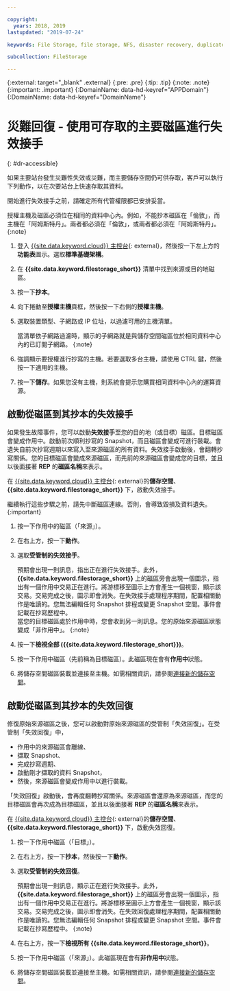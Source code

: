 ```yaml
---

copyright:
  years: 2018, 2019
lastupdated: "2019-07-24"

keywords: File Storage, file storage, NFS, disaster recovery, duplicate volume, replica volume, failover, failback,

subcollection: FileStorage

---
```

{:external: target="_blank" .external}
{:pre: .pre}
{:tip: .tip}
{:note: .note}
{:important: .important}
{:DomainName: data-hd-keyref="APPDomain"}
{:DomainName: data-hd-keyref="DomainName"}

# 災難回復 - 使用可存取的主要磁區進行失效接手
{: #dr-accessible}

如果主要站台發生災難性失效或災難，而主要儲存空間仍可供存取，客戶可以執行下列動作，以在次要站台上快速存取其資料。

開始進行失效接手之前，請確定所有代管權限都已安排妥當。

授權主機及磁區必須位在相同的資料中心內。例如，不能抄本磁區在「倫敦」，而主機在「阿姆斯特丹」。兩者都必須在「倫敦」，或兩者都必須在「阿姆斯特丹」。
{:note}

1. 登入 [{{site.data.keyword.cloud}} 主控台](https://{DomainName}/catalog){: external}，然後按一下左上方的**功能表**圖示。選取**標準基礎架構**。
2. 在 **{{site.data.keyword.filestorage_short}}** 清單中找到來源或目的地磁區。
3. 按一下**抄本**。
4. 向下捲動至**授權主機**頁框，然後按一下右側的**授權主機**。
5. 選取裝置類型、子網路或 IP 位址，以過濾可用的主機清單。

   當清單依子網路過濾時，顯示的子網路就是與儲存空間磁區位於相同資料中心內的已訂閱子網路。
   {:note}
6. 強調顯示要授權進行抄寫的主機。若要選取多台主機，請使用 CTRL 鍵，然後按一下適用的主機。
6. 按一下**儲存**。如果您沒有主機，則系統會提示您購買相同資料中心內的運算資源。

## 啟動從磁區到其抄本的失效接手

如果發生故障事件，您可以啟動**失效接手**至您的目的地（或目標）磁區。目標磁區會變成作用中。啟動前次順利抄寫的 Snapshot，而且磁區會變成可進行裝載。會遺失自前次抄寫週期以來寫入至來源磁區的所有資料。失效接手啟動後，會翻轉抄寫關係。您的目標磁區會變成來源磁區，而先前的來源磁區會變成您的目標，並且以後面接著 **REP** 的**磁區名稱**來表示。

在 [{{site.data.keyword.cloud}} 主控台](https://{DomainName}/classic){: external}的**儲存空間**、**{{site.data.keyword.filestorage_short}}** 下，啟動失效接手。

繼續執行這些步驟之前，請先中斷磁區連線。否則，會導致毀損及資料遺失。
{:important}

1. 按一下作用中的磁區（「來源」）。
2. 在右上方，按一下**動作**。
3. 選取**受管制的失效接手**。

   預期會出現一則訊息，指出正在進行失效接手。此外，**{{site.data.keyword.filestorage_short}}** 上的磁區旁會出現一個圖示，指出有一個作用中交易正在進行。將游標移至圖示上方會產生一個視窗，顯示該交易。交易完成之後，圖示即會消失。在失效接手處理程序期間，配置相關動作是唯讀的。您無法編輯任何 Snapshot 排程或變更 Snapshot 空間。事件會記載在抄寫歷程中。<br/> 當您的目標磁區處於作用中時，您會收到另一則訊息。您的原始來源磁區狀態變成「非作用中」。
   {:note}
4. 按一下**檢視全部 ({{site.data.keyword.filestorage_short}})**。
5. 按一下作用中磁區（先前稱為目標磁區）。此磁區現在會有**作用中**狀態。
6. 將儲存空間磁區裝載並連接至主機。如需相關資訊，請參閱[連接新的儲存空間](/docs/infrastructure/FileStorage?topic=FileStorage-getting-started#mountingstorage)。


## 啟動從磁區到其抄本的失效回復

修復原始來源磁區之後，您可以啟動對原始來源磁區的受管制「失效回復」。在受管制「失效回復」中，

- 作用中的來源磁區會離線、
- 擷取 Snapshot、
- 完成抄寫週期、
- 啟動剛才擷取的資料 Snapshot，
- 然後，來源磁區會變成作用中以進行裝載。

「失效回復」啟動後，會再度翻轉抄寫關係。來源磁區會還原為來源磁區，而您的目標磁區會再次成為目標磁區，並且以後面接著 **REP** 的**磁區名稱**來表示。

在 [{{site.data.keyword.cloud}} 主控台](https://{DomainName}/classic){: external}的**儲存空間**、**{{site.data.keyword.filestorage_short}}** 下，啟動失效回復。

1. 按一下作用中磁區（「目標」）。
2. 在右上方，按一下**抄本**，然後按一下**動作**。
3. 選取**受管制的失效回復**。

   預期會出現一則訊息，顯示正在進行失效接手。此外，**{{site.data.keyword.filestorage_short}}** 上的磁區旁會出現一個圖示，指出有一個作用中交易正在進行。將游標移至圖示上方會產生一個視窗，顯示該交易。交易完成之後，圖示即會消失。在失效回復處理程序期間，配置相關動作是唯讀的。您無法編輯任何 Snapshot 排程或變更 Snapshot 空間。事件會記載在抄寫歷程中。
   {:note}
4. 在右上方，按一下**檢視所有 {{site.data.keyword.filestorage_short}}**。
5. 按一下作用中磁區（「來源」）。此磁區現在會有**非作用中**狀態。
6. 將儲存空間磁區裝載並連接至主機。如需相關資訊，請參閱[連接新的儲存空間](/docs/infrastructure/FileStorage?topic=FileStorage-getting-started#mountingstorage)。
